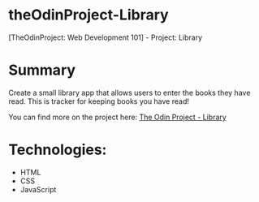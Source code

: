 # theOdinProject-Library
[TheOdinProject: Web Development 101] - Project: Library

# Summary
Create a small library app that allows users to enter the books they have read. This is tracker for keeping books you have read! 

You can find more on the project here: [The Odin Project - Library](https://www.theodinproject.com/courses/javascript/lessons/library)

# Technologies:
  - HTML
  - CSS
  - JavaScript
